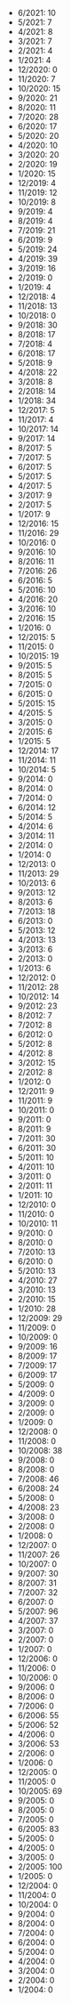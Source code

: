 *  6/2021: 10
*  5/2021: 7
*  4/2021: 8
*  3/2021: 7
*  2/2021: 4
*  1/2021: 4
*  12/2020: 0
*  11/2020: 7
*  10/2020: 15
*  9/2020: 21
*  8/2020: 11
*  7/2020: 28
*  6/2020: 17
*  5/2020: 20
*  4/2020: 10
*  3/2020: 20
*  2/2020: 19
*  1/2020: 15
*  12/2019: 4
*  11/2019: 12
*  10/2019: 8
*  9/2019: 4
*  8/2019: 4
*  7/2019: 21
*  6/2019: 9
*  5/2019: 24
*  4/2019: 39
*  3/2019: 16
*  2/2019: 0
*  1/2019: 4
*  12/2018: 4
*  11/2018: 13
*  10/2018: 0
*  9/2018: 30
*  8/2018: 17
*  7/2018: 4
*  6/2018: 17
*  5/2018: 9
*  4/2018: 22
*  3/2018: 8
*  2/2018: 14
*  1/2018: 34
*  12/2017: 5
*  11/2017: 4
*  10/2017: 14
*  9/2017: 14
*  8/2017: 5
*  7/2017: 5
*  6/2017: 5
*  5/2017: 5
*  4/2017: 5
*  3/2017: 9
*  2/2017: 5
*  1/2017: 9
*  12/2016: 15
*  11/2016: 29
*  10/2016: 0
*  9/2016: 10
*  8/2016: 11
*  7/2016: 26
*  6/2016: 5
*  5/2016: 10
*  4/2016: 20
*  3/2016: 10
*  2/2016: 15
*  1/2016: 0
*  12/2015: 5
*  11/2015: 0
*  10/2015: 19
*  9/2015: 5
*  8/2015: 5
*  7/2015: 0
*  6/2015: 0
*  5/2015: 15
*  4/2015: 5
*  3/2015: 0
*  2/2015: 6
*  1/2015: 5
*  12/2014: 17
*  11/2014: 11
*  10/2014: 5
*  9/2014: 0
*  8/2014: 0
*  7/2014: 0
*  6/2014: 12
*  5/2014: 5
*  4/2014: 6
*  3/2014: 11
*  2/2014: 0
*  1/2014: 0
*  12/2013: 0
*  11/2013: 29
*  10/2013: 6
*  9/2013: 12
*  8/2013: 6
*  7/2013: 18
*  6/2013: 0
*  5/2013: 12
*  4/2013: 13
*  3/2013: 6
*  2/2013: 0
*  1/2013: 6
*  12/2012: 0
*  11/2012: 28
*  10/2012: 14
*  9/2012: 23
*  8/2012: 7
*  7/2012: 8
*  6/2012: 0
*  5/2012: 8
*  4/2012: 8
*  3/2012: 15
*  2/2012: 8
*  1/2012: 0
*  12/2011: 9
*  11/2011: 9
*  10/2011: 0
*  9/2011: 0
*  8/2011: 9
*  7/2011: 30
*  6/2011: 30
*  5/2011: 10
*  4/2011: 10
*  3/2011: 0
*  2/2011: 11
*  1/2011: 10
*  12/2010: 0
*  11/2010: 0
*  10/2010: 11
*  9/2010: 0
*  8/2010: 0
*  7/2010: 13
*  6/2010: 0
*  5/2010: 13
*  4/2010: 27
*  3/2010: 13
*  2/2010: 15
*  1/2010: 28
*  12/2009: 29
*  11/2009: 0
*  10/2009: 0
*  9/2009: 16
*  8/2009: 17
*  7/2009: 17
*  6/2009: 17
*  5/2009: 0
*  4/2009: 0
*  3/2009: 0
*  2/2009: 0
*  1/2009: 0
*  12/2008: 0
*  11/2008: 0
*  10/2008: 38
*  9/2008: 0
*  8/2008: 0
*  7/2008: 46
*  6/2008: 24
*  5/2008: 0
*  4/2008: 23
*  3/2008: 0
*  2/2008: 0
*  1/2008: 0
*  12/2007: 0
*  11/2007: 26
*  10/2007: 0
*  9/2007: 30
*  8/2007: 31
*  7/2007: 32
*  6/2007: 0
*  5/2007: 96
*  4/2007: 37
*  3/2007: 0
*  2/2007: 0
*  1/2007: 0
*  12/2006: 0
*  11/2006: 0
*  10/2006: 0
*  9/2006: 0
*  8/2006: 0
*  7/2006: 0
*  6/2006: 55
*  5/2006: 52
*  4/2006: 0
*  3/2006: 53
*  2/2006: 0
*  1/2006: 0
*  12/2005: 0
*  11/2005: 0
*  10/2005: 69
*  9/2005: 0
*  8/2005: 0
*  7/2005: 0
*  6/2005: 83
*  5/2005: 0
*  4/2005: 0
*  3/2005: 0
*  2/2005: 100
*  1/2005: 0
*  12/2004: 0
*  11/2004: 0
*  10/2004: 0
*  9/2004: 0
*  8/2004: 0
*  7/2004: 0
*  6/2004: 0
*  5/2004: 0
*  4/2004: 0
*  3/2004: 0
*  2/2004: 0
*  1/2004: 0